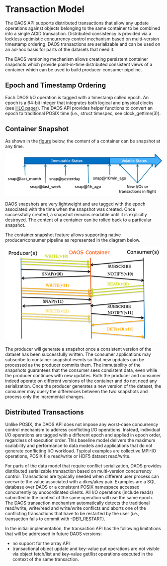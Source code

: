 <a id="4.2"></a>
# Transaction Model

The DAOS API supports distributed transactions that allow any update operations against objects belonging to the same container to be combined into a single ACID transaction. Distributed consistency is provided via a lockless optimistic concurrency control mechanism based on multi-version timestamp ordering. DAOS transactions are serializable and can be used on an ad-hoc basis for parts of the datasets that need it.
	
The DAOS versioning mechanism allows creating persistent container snapshots which provide point-in-time distributed consistent views of a container which can be used to build producer-consumer pipeline.

<a id="4.2.1"></a>
## Epoch and Timestamp Ordering

Each DAOS I/O operation is tagged with a timestamp called epoch. An epoch is a 64-bit integer that integrates both logical and physical clocks (see [HLC paper](https://cse.buffalo.edu/tech-reports/2014-04.pdf)). The DAOS API provides helper functions to convert an epoch to traditional POSIX time (i.e., struct timespec, see clock_gettime(3)).

<a id="4.2.2"></a>
## Container Snapshot

As shown in the <a href="#f4.4">figure</a> below, the content of a container can be snapshot at any time.

<a id="f4.4"></a>
![../graph/container_snapshots.png](../graph/container_snapshots.png "Example of Container Snapshots")

DAOS snapshots are very lightweight and are tagged with the epoch associated with the time when the snapshot was created. Once successfully created, a snapshot remains readable until it is explicitly destroyed. The content of a container can be rolled back to a particular snapshot.

The container snapshot feature allows supporting native producer/consumer pipeline as represented in the diagram below.

![../graph/producer_consumer.png](../graph/producer_consumer.png "Producer/Consumer Workflow with DAOS Containers")

The producer will generate a snapshot once a consistent version of the dataset has been successfully written. The consumer applications may subscribe to container snapshot events so that new updates can be processed as the producer commits them. The immutability of the snapshots guarantees that the consumer sees consistent data, even while the producer continues with new updates. Both the producer and consumer indeed operate on different versions of the container and do not need any serialization. Once the producer generates a new version of the dataset, the consumer may query the differences between the two snapshots and process only the incremental changes.

<a id="4.2.3"></a>
## Distributed Transactions

Unlike POSIX, the DAOS API does not impose any worst-case concurrency control mechanism to address conflicting I/O operations. Instead, individual I/O operations are tagged with a different epoch and applied in epoch order, regardless of execution order. This baseline model delivers the maximum scalability and performance to data models and applications that do not generate conflicting I/O workload. Typical examples are collective MPI-IO operations, POSIX file read/write or HDF5 dataset read/write.

For parts of the data model that require conflict serialization, DAOS provides distributed serializable transaction based on multi-version concurrency control. Transactions are typically needed when different user process can overwrite the value associated with a dkey/akey pair. Examples are a SQL database over DAOS or a consistent POSIX namespace accessed concurrently by uncoordinated clients. All I/O operations (include reads) submitted in the context of the same operation will use the same epoch. The DAOS transaction mechanism automatically detects the traditional read/write, write/read and write/write conflicts and aborts one of the conflicting transactions that have to be restarted by the user (i.e., transaction fails to commit with -DER_RESTART).

In the initial implementation, the transaction API has the following limitations that will be addressed in future DAOS versions:

-    no support for the array API
-    transactional object update and key-value put operations are not visible via object fetch/list and key-value get/list operations executed in the context of the same transaction.


